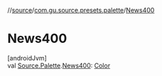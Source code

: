 //[source](../../index.md)/[com.gu.source.presets.palette](index.md)/[News400](-news400.md)

# News400

[androidJvm]\
val [Source.Palette](../com.gu.source/-source/-palette/index.md).[News400](-news400.md): [Color](https://developer.android.com/reference/kotlin/androidx/compose/ui/graphics/Color.html)
